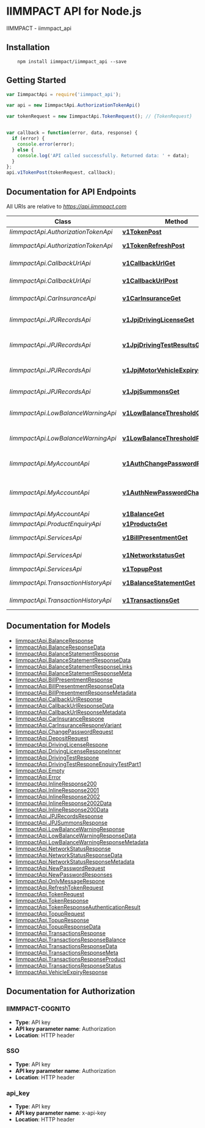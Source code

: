 # IIMMPACT API for Node.js

IIMMPACT - iimmpact_api

## Installation

```shell
    npm install iimmpact/iimmpact_api --save
```

## Getting Started

```javascript
var IimmpactApi = require('iimmpact_api');

var api = new IimmpactApi.AuthorizationTokenApi()

var tokenRequest = new IimmpactApi.TokenRequest(); // {TokenRequest} 


var callback = function(error, data, response) {
  if (error) {
    console.error(error);
  } else {
    console.log('API called successfully. Returned data: ' + data);
  }
};
api.v1TokenPost(tokenRequest, callback);

```

## Documentation for API Endpoints

All URIs are relative to *https://api.iimmpact.com*

Class | Method | HTTP request | Description
------------ | ------------- | ------------- | -------------
*IimmpactApi.AuthorizationTokenApi* | [**v1TokenPost**](docs/AuthorizationTokenApi.md#v1TokenPost) | **POST** /v1/token | 
*IimmpactApi.AuthorizationTokenApi* | [**v1TokenRefreshPost**](docs/AuthorizationTokenApi.md#v1TokenRefreshPost) | **POST** /v1/token/refresh | 
*IimmpactApi.CallbackUrlApi* | [**v1CallbackUrlGet**](docs/CallbackUrlApi.md#v1CallbackUrlGet) | **GET** /v1/callback-url | 
*IimmpactApi.CallbackUrlApi* | [**v1CallbackUrlPost**](docs/CallbackUrlApi.md#v1CallbackUrlPost) | **POST** /v1/callback-url | 
*IimmpactApi.CarInsuranceApi* | [**v1CarInsuranceGet**](docs/CarInsuranceApi.md#v1CarInsuranceGet) | **GET** /v1/car-insurance | 
*IimmpactApi.JPJRecordsApi* | [**v1JpjDrivingLicenseGet**](docs/JPJRecordsApi.md#v1JpjDrivingLicenseGet) | **GET** /v1/jpj/driving-license | 
*IimmpactApi.JPJRecordsApi* | [**v1JpjDrivingTestResultsGet**](docs/JPJRecordsApi.md#v1JpjDrivingTestResultsGet) | **GET** /v1/jpj/driving-test-results | 
*IimmpactApi.JPJRecordsApi* | [**v1JpjMotorVehicleExpiryGet**](docs/JPJRecordsApi.md#v1JpjMotorVehicleExpiryGet) | **GET** /v1/jpj/motor-vehicle-expiry | 
*IimmpactApi.JPJRecordsApi* | [**v1JpjSummonsGet**](docs/JPJRecordsApi.md#v1JpjSummonsGet) | **GET** /v1/jpj/summons | 
*IimmpactApi.LowBalanceWarningApi* | [**v1LowBalanceThresholdGet**](docs/LowBalanceWarningApi.md#v1LowBalanceThresholdGet) | **GET** /v1/low-balance-threshold | 
*IimmpactApi.LowBalanceWarningApi* | [**v1LowBalanceThresholdPost**](docs/LowBalanceWarningApi.md#v1LowBalanceThresholdPost) | **POST** /v1/low-balance-threshold | 
*IimmpactApi.MyAccountApi* | [**v1AuthChangePasswordPost**](docs/MyAccountApi.md#v1AuthChangePasswordPost) | **POST** /v1/auth/change-password | 
*IimmpactApi.MyAccountApi* | [**v1AuthNewPasswordChallengePost**](docs/MyAccountApi.md#v1AuthNewPasswordChallengePost) | **POST** /v1/auth/new-password-challenge | 
*IimmpactApi.MyAccountApi* | [**v1BalanceGet**](docs/MyAccountApi.md#v1BalanceGet) | **GET** /v1/balance | 
*IimmpactApi.ProductEnquiryApi* | [**v1ProductsGet**](docs/ProductEnquiryApi.md#v1ProductsGet) | **GET** /v1/products | 
*IimmpactApi.ServicesApi* | [**v1BillPresentmentGet**](docs/ServicesApi.md#v1BillPresentmentGet) | **GET** /v1/bill-presentment | 
*IimmpactApi.ServicesApi* | [**v1NetworkstatusGet**](docs/ServicesApi.md#v1NetworkstatusGet) | **GET** /v1/networkstatus | 
*IimmpactApi.ServicesApi* | [**v1TopupPost**](docs/ServicesApi.md#v1TopupPost) | **POST** /v1/topup | 
*IimmpactApi.TransactionHistoryApi* | [**v1BalanceStatementGet**](docs/TransactionHistoryApi.md#v1BalanceStatementGet) | **GET** /v1/balance-statement | 
*IimmpactApi.TransactionHistoryApi* | [**v1TransactionsGet**](docs/TransactionHistoryApi.md#v1TransactionsGet) | **GET** /v1/transactions | 


## Documentation for Models

 - [IimmpactApi.BalanceResponse](docs/BalanceResponse.md)
 - [IimmpactApi.BalanceResponseData](docs/BalanceResponseData.md)
 - [IimmpactApi.BalanceStatementResponse](docs/BalanceStatementResponse.md)
 - [IimmpactApi.BalanceStatementResponseData](docs/BalanceStatementResponseData.md)
 - [IimmpactApi.BalanceStatementResponseLinks](docs/BalanceStatementResponseLinks.md)
 - [IimmpactApi.BalanceStatementResponseMeta](docs/BalanceStatementResponseMeta.md)
 - [IimmpactApi.BillPresentmentResponse](docs/BillPresentmentResponse.md)
 - [IimmpactApi.BillPresentmentResponseData](docs/BillPresentmentResponseData.md)
 - [IimmpactApi.BillPresentmentResponseMetadata](docs/BillPresentmentResponseMetadata.md)
 - [IimmpactApi.CallbackUrlResponse](docs/CallbackUrlResponse.md)
 - [IimmpactApi.CallbackUrlResponseData](docs/CallbackUrlResponseData.md)
 - [IimmpactApi.CallbackUrlResponseMetadata](docs/CallbackUrlResponseMetadata.md)
 - [IimmpactApi.CarInsuranceRespone](docs/CarInsuranceRespone.md)
 - [IimmpactApi.CarInsuranceResponeVariant](docs/CarInsuranceResponeVariant.md)
 - [IimmpactApi.ChangePasswordRequest](docs/ChangePasswordRequest.md)
 - [IimmpactApi.DepositRequest](docs/DepositRequest.md)
 - [IimmpactApi.DrivingLicenseRespone](docs/DrivingLicenseRespone.md)
 - [IimmpactApi.DrivingLicenseResponeInner](docs/DrivingLicenseResponeInner.md)
 - [IimmpactApi.DrivingTestRespone](docs/DrivingTestRespone.md)
 - [IimmpactApi.DrivingTestResponeEnquiryTestPart1](docs/DrivingTestResponeEnquiryTestPart1.md)
 - [IimmpactApi.Empty](docs/Empty.md)
 - [IimmpactApi.Error](docs/Error.md)
 - [IimmpactApi.InlineResponse200](docs/InlineResponse200.md)
 - [IimmpactApi.InlineResponse2001](docs/InlineResponse2001.md)
 - [IimmpactApi.InlineResponse2002](docs/InlineResponse2002.md)
 - [IimmpactApi.InlineResponse2002Data](docs/InlineResponse2002Data.md)
 - [IimmpactApi.InlineResponse200Data](docs/InlineResponse200Data.md)
 - [IimmpactApi.JPJRecordsResponse](docs/JPJRecordsResponse.md)
 - [IimmpactApi.JPJSummonsResponse](docs/JPJSummonsResponse.md)
 - [IimmpactApi.LowBalanceWarningResponse](docs/LowBalanceWarningResponse.md)
 - [IimmpactApi.LowBalanceWarningResponseData](docs/LowBalanceWarningResponseData.md)
 - [IimmpactApi.LowBalanceWarningResponseMetadata](docs/LowBalanceWarningResponseMetadata.md)
 - [IimmpactApi.NetworkStatusResponse](docs/NetworkStatusResponse.md)
 - [IimmpactApi.NetworkStatusResponseData](docs/NetworkStatusResponseData.md)
 - [IimmpactApi.NetworkStatusResponseMetadata](docs/NetworkStatusResponseMetadata.md)
 - [IimmpactApi.NewPasswordRequest](docs/NewPasswordRequest.md)
 - [IimmpactApi.NewPasswordResponses](docs/NewPasswordResponses.md)
 - [IimmpactApi.OnlyMessageRespone](docs/OnlyMessageRespone.md)
 - [IimmpactApi.RefreshTokenRequest](docs/RefreshTokenRequest.md)
 - [IimmpactApi.TokenRequest](docs/TokenRequest.md)
 - [IimmpactApi.TokenResponse](docs/TokenResponse.md)
 - [IimmpactApi.TokenResponseAuthenticationResult](docs/TokenResponseAuthenticationResult.md)
 - [IimmpactApi.TopupRequest](docs/TopupRequest.md)
 - [IimmpactApi.TopupResponse](docs/TopupResponse.md)
 - [IimmpactApi.TopupResponseData](docs/TopupResponseData.md)
 - [IimmpactApi.TransactionsResponse](docs/TransactionsResponse.md)
 - [IimmpactApi.TransactionsResponseBalance](docs/TransactionsResponseBalance.md)
 - [IimmpactApi.TransactionsResponseData](docs/TransactionsResponseData.md)
 - [IimmpactApi.TransactionsResponseMeta](docs/TransactionsResponseMeta.md)
 - [IimmpactApi.TransactionsResponseProduct](docs/TransactionsResponseProduct.md)
 - [IimmpactApi.TransactionsResponseStatus](docs/TransactionsResponseStatus.md)
 - [IimmpactApi.VehicleExpiryResponse](docs/VehicleExpiryResponse.md)


## Documentation for Authorization


### IIMMPACT-COGNITO

- **Type**: API key
- **API key parameter name**: Authorization
- **Location**: HTTP header

### SSO

- **Type**: API key
- **API key parameter name**: Authorization
- **Location**: HTTP header

### api_key

- **Type**: API key
- **API key parameter name**: x-api-key
- **Location**: HTTP header

